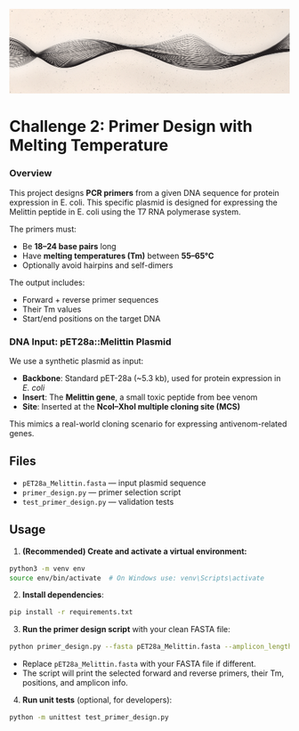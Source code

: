 ![Banner](assets/github_banner.png)

# Challenge 2: Primer Design with Melting Temperature

### Overview

This project designs **PCR primers** from a given DNA sequence for protein expression in E. coli. This specific plasmid is designed for expressing the Melittin peptide in E. coli using the T7 RNA polymerase system.

The primers must:
- Be **18–24 base pairs** long
- Have **melting temperatures (Tm)** between **55–65°C**
- Optionally avoid hairpins and self-dimers

The output includes:
- Forward + reverse primer sequences
- Their Tm values
- Start/end positions on the target DNA

### DNA Input: pET28a::Melittin Plasmid

We use a synthetic plasmid as input:
- **Backbone**: Standard pET-28a (~5.3 kb), used for protein expression in *E. coli*
- **Insert**: The **Melittin gene**, a small toxic peptide from bee venom
- **Site**: Inserted at the **NcoI–XhoI multiple cloning site (MCS)**

This mimics a real-world cloning scenario for expressing antivenom-related genes.

## Files

- `pET28a_Melittin.fasta` — input plasmid sequence
- `primer_design.py` — primer selection script
- `test_primer_design.py` — validation tests

## Usage

1. **(Recommended) Create and activate a virtual environment:**

```bash
python3 -m venv env
source env/bin/activate  # On Windows use: venv\Scripts\activate
```

2. **Install dependencies**:

```bash
pip install -r requirements.txt
```

3. **Run the primer design script** with your clean FASTA file:

```bash
python primer_design.py --fasta pET28a_Melittin.fasta --amplicon_length 500
```

- Replace `pET28a_Melittin.fasta` with your FASTA file if different.
- The script will print the selected forward and reverse primers, their Tm, positions, and amplicon info.

4. **Run unit tests** (optional, for developers):

```bash
python -m unittest test_primer_design.py
```